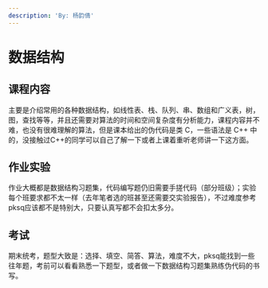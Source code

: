 ```yaml
---
description: 'By: 杨韵倩'
---
```


# 数据结构

## 课程内容 <a href="#ke-cheng-nei-rong" id="ke-cheng-nei-rong"></a>

主要是介绍常用的各种数据结构，如线性表、栈、队列、串、数组和广义表，树，图，查找等等，并且还需要对算法的时间和空间复杂度有分析能力，课程内容并不难，也没有很难理解的算法，但是课本给出的伪代码是类 C，一些语法是 C++ 中的，没接触过C++的同学可以自己了解一下或者上课着重听老师讲一下这方面。

## 作业实验 <a href="#zuo-ye-shi-yan" id="zuo-ye-shi-yan"></a>

作业大概都是数据结构习题集，代码编写题仍旧需要手搓代码（部分班级）；实验每个班要求都不太一样（去年笔者选的班甚至还需要交实验报告），不过难度参考pksq应该都不是特别大，只要认真写都不会扣太多分。

## 考试 <a href="#kao-shi" id="kao-shi"></a>

期末统考，题型大致是：选择、填空、简答、算法，难度不大，pksq能找到一些往年题，考前可以看看熟悉一下题型，或者做一下数据结构习题集熟练伪代码的书写。
